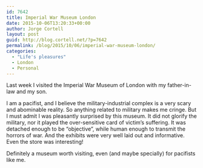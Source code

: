 ```yaml
---
id: 7642
title: Imperial War Museum London
date: 2015-10-06T13:20:33+00:00
author: Jorge Cortell
layout: post
guid: http://blog.cortell.net/?p=7642
permalink: /blog/2015/10/06/imperial-war-museum-london/
categories:
  - "Life's pleasures"
  - London
  - Personal
---
```


  
Last week I visited the Imperial War Museum of London with my father-in-law and my son.

I am a pacifist, and I believe the military-industrial complex is a very scary and abominable reality. So anything related to military makes me cringe. But I must admit I was pleasantly surprised by this museum. It did not glorify the military, nor it played the over-sensitive card of victim’s suffering. It was detached enough to be “objective”, while human enough to transmit the horrors of war. And the exhibits were very well laid out and informative. Even the store was interesting!

Definitely a museum worth visiting, even (and maybe specially) for pacifists like me.